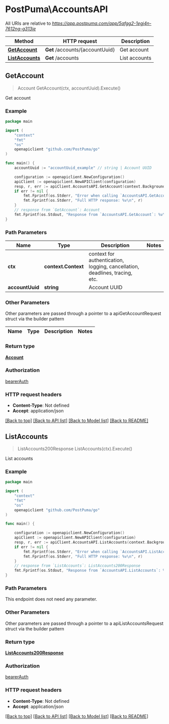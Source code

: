 # PostPuma\AccountsAPI

All URIs are relative to *https://app.postpuma.com/app/5afgg2-1egj4n-7612ng-g313ie*

Method | HTTP request | Description
------------- | ------------- | -------------
[**GetAccount**](AccountsAPI.md#GetAccount) | **Get** /accounts/{accountUuid} | Get account
[**ListAccounts**](AccountsAPI.md#ListAccounts) | **Get** /accounts | List accounts



## GetAccount

> Account GetAccount(ctx, accountUuid).Execute()

Get account



### Example

```go
package main

import (
	"context"
	"fmt"
	"os"
	openapiclient "github.com/PostPuma/go"
)

func main() {
	accountUuid := "accountUuid_example" // string | Account UUID

	configuration := openapiclient.NewConfiguration()
	apiClient := openapiclient.NewAPIClient(configuration)
	resp, r, err := apiClient.AccountsAPI.GetAccount(context.Background(), accountUuid).Execute()
	if err != nil {
		fmt.Fprintf(os.Stderr, "Error when calling `AccountsAPI.GetAccount``: %v\n", err)
		fmt.Fprintf(os.Stderr, "Full HTTP response: %v\n", r)
	}
	// response from `GetAccount`: Account
	fmt.Fprintf(os.Stdout, "Response from `AccountsAPI.GetAccount`: %v\n", resp)
}
```

### Path Parameters


Name | Type | Description  | Notes
------------- | ------------- | ------------- | -------------
**ctx** | **context.Context** | context for authentication, logging, cancellation, deadlines, tracing, etc.
**accountUuid** | **string** | Account UUID | 

### Other Parameters

Other parameters are passed through a pointer to a apiGetAccountRequest struct via the builder pattern


Name | Type | Description  | Notes
------------- | ------------- | ------------- | -------------


### Return type

[**Account**](Account.md)

### Authorization

[bearerAuth](../README.md#bearerAuth)

### HTTP request headers

- **Content-Type**: Not defined
- **Accept**: application/json

[[Back to top]](#) [[Back to API list]](../README.md#documentation-for-api-endpoints)
[[Back to Model list]](../README.md#documentation-for-models)
[[Back to README]](../README.md)


## ListAccounts

> ListAccounts200Response ListAccounts(ctx).Execute()

List accounts



### Example

```go
package main

import (
	"context"
	"fmt"
	"os"
	openapiclient "github.com/PostPuma/go"
)

func main() {

	configuration := openapiclient.NewConfiguration()
	apiClient := openapiclient.NewAPIClient(configuration)
	resp, r, err := apiClient.AccountsAPI.ListAccounts(context.Background()).Execute()
	if err != nil {
		fmt.Fprintf(os.Stderr, "Error when calling `AccountsAPI.ListAccounts``: %v\n", err)
		fmt.Fprintf(os.Stderr, "Full HTTP response: %v\n", r)
	}
	// response from `ListAccounts`: ListAccounts200Response
	fmt.Fprintf(os.Stdout, "Response from `AccountsAPI.ListAccounts`: %v\n", resp)
}
```

### Path Parameters

This endpoint does not need any parameter.

### Other Parameters

Other parameters are passed through a pointer to a apiListAccountsRequest struct via the builder pattern


### Return type

[**ListAccounts200Response**](ListAccounts200Response.md)

### Authorization

[bearerAuth](../README.md#bearerAuth)

### HTTP request headers

- **Content-Type**: Not defined
- **Accept**: application/json

[[Back to top]](#) [[Back to API list]](../README.md#documentation-for-api-endpoints)
[[Back to Model list]](../README.md#documentation-for-models)
[[Back to README]](../README.md)

